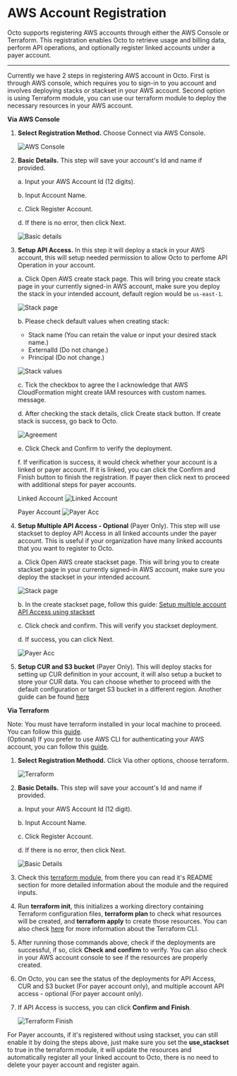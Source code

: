 # AWS Account Registration

Octo supports registering AWS accounts through either the AWS Console or Terraform. This registration enables Octo to retrieve usage and billing data, perform API operations, and optionally register linked accounts under a payer account.

---

Currently we have 2 steps in registering AWS account in Octo. First is through AWS console, which requires you to sign-in to you account and involves deploying stacks or stackset in your AWS account. Second option is using Terraform module, you can use our  terraform module to deploy the necessary resources in your AWS account. 

**Via AWS Console**

1. **Select Registration Method.** Choose Connect via AWS Console.

   ![AWS Console](https://lh3.googleusercontent.com/d/1yFJbu44o1ue1nR6wZxGcr_IdHllZ6oL4)

2. **Basic Details.** This step will save your account's Id and name if provided.

    a. Input your AWS Account Id (12 digits).

    b. Input Account Name.

    c. Click Register Account.

    d. If there is no error, then click Next.

   ![Basic details](https://lh3.googleusercontent.com/d/1dicts2_cUrwFxWZBx2dwa2Qvtr9Y2UQH)

3. **Setup API Access.** In this step it will deploy a stack in your AWS account, this will setup needed permission to allow Octo to perfome API Operation in your account.

    a. Click Open AWS create stack page. This will bring you create stack page in your currently signed-in AWS account, make sure you deploy the stack in your intended account, default region would be `us-east-1`.

   ![Stack page](https://lh3.googleusercontent.com/d/1_z9qtqv9qWG7pWvtGVEt2Ucvin8jgDfM)

    b. Please check default values when creating stack:

    - Stack name (You can retain the value or input your desired stack name.)
    - ExternalId (Do not change.)
    - Principal (Do not change.)

   ![Stack values](https://lh3.googleusercontent.com/d/1rDS68nmxXFB_BdnHJpM6qGtowtfqAU08)

    c. Tick the checkbox to agree the I acknowledge that AWS CloudFormation might create IAM resources with custom names. message.

    d. After checking the stack details, click Create stack button. If create stack is success, go back to Octo.

   ![Agreement](https://lh3.googleusercontent.com/d/1kcZPqOxhzWpEyx2Z0OYRt_1ROmpMFgxB)

    e. Click Check and Confirm to verify the deployment.


    f. If verification is success, it would check whether your account is a linked or payer account. If it is linked, you can click the Confirm and Finish button to finish the registration. If payer then click next to proceed with additional steps for payer accounts.

    Linked Account
  ![Linked Account](https://lh3.googleusercontent.com/d/1GCvA890E7KTwQje_2rOGs3AU9aDWNBM8)

   Payer Account
  ![Payer Acc](https://lh3.googleusercontent.com/d/10Vzj9ZFmfG_kAK7XxSNx9diO_E8cuWDF)

4. **Setup Multiple API Access - Optional** (Payer Only). This step will use stackset to deploy API Access in all linked accounts under the payer account. This is useful if your organization have many linked accounts that you want to register to Octo.

    a. Click Open AWS create stackset page. This will bring you to create stackset page in your currently signed-in AWS account, make sure you deploy the stackset in your intended account.

   ![Stack page](https://lh3.googleusercontent.com/d/1_z9qtqv9qWG7pWvtGVEt2Ucvin8jgDfM)

    b. In the create stackset page, follow this guide: [Setup multiple account API Access using stackset](https://labs.alphaus.cloud/docs/octo/multiple-account-setup/)

    c. Click check and confirm. This will verify you stackset deployment.

    d. If success, you can click Next.

   ![Payer Acc](https://lh3.googleusercontent.com/d/10Vzj9ZFmfG_kAK7XxSNx9diO_E8cuWDF)

5. **Setup CUR and S3 bucket** (Payer Only). This will deploy stacks for setting up CUR definition in your account, it will also setup a bucket to store your CUR data. You can choose whether to proceed with the default configuration or target S3 bucket in a different region. Another guide can be found [here](../curs3payer.md)


**Via Terraform**

Note: You must have terraform installed in your local machine to proceed. You can follow this [guide](https://www.terraform.io/downloads.html).  
(Optional) If you prefer to use AWS CLI for authenticating your AWS account, you can follow this [guide](https://docs.aws.amazon.com/cli/latest/userguide/install-cliv2.html).

1. **Select Registration Methodd.** Click Via other options, choose terraform.

   ![Terraform](https://lh3.googleusercontent.com/d/1BVuBUqy9Eju8IWnc3M1wQ7G8I2LlzZQ_)

2. **Basic Details.** This step will save your account's Id and name if provided.

    a. Input your AWS Account Id (12 digit).

    b. Input Account Name.

    c. Click Register Account.

    d. If there is no error, then click Next.

   ![Basic Details](https://lh3.googleusercontent.com/d/1w1wob0ikOhoK42oigOCWxkd6jbRFAUsw)

3. Check this [terraform module](https://registry.terraform.io/modules/alphauslabs/octo/aws/latest), from there you can read it's README section for more detailed information about the module and the required inputs.

4. Run **terraform init**, this initializes a working directory containing Terraform configuration files, **terraform plan** to check what resources will be created, and **terraform apply** to create those resources. You can also check [here](https://developer.hashicorp.com/terraform/cli) for more information about the Terraform CLI.

5. After running those commands above, check if the deployments are successful, if so, click **Check and confirm** to verify. You can also check in your AWS account console to see if the resources are properly created.

6. On Octo, you can see the status of the deployments for API Access, CUR and S3 bucket (For payer account only), and multiple account API access - optional (For payer account only).

7. If API Access is success, you can click **Confirm and Finish**.

   ![Terraform Finish](https://lh3.googleusercontent.com/d/1HqhAppraKZ_-mmNGRxsMiotNf1XPOf6x)

For Payer accounts, if it's registered without using stackset, you can still enable it by doing the steps above, just make sure you set the **use_stackset** to true in the terraform module, it will update the resources and automatically register all your linked account to Octo, there is no need to delete your payer account and register again.
